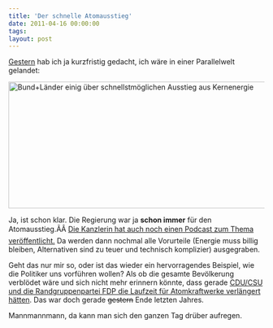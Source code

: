 ```yaml
---
title: 'Der schnelle Atomausstieg'
date: 2011-04-16 00:00:00 
tags: 
layout: post
---
```

<a href="https://twitter.com/#!/RegSprecher/status/58923248888451072">Gestern</a> hab ich ja kurzfristig gedacht, ich wäre in einer Parallelwelt gelandet:

<a href="http://blog.kopis.de/wp-content/uploads/2011/04/regsprecher-schneller-atomausstieg.png"><img class="aligncenter size-full wp-image-608" title="regsprecher-schneller-atomausstieg" src="http://blog.kopis.de/wp-content/uploads/2011/04/regsprecher-schneller-atomausstieg.png" alt="Bund+Länder einig über schnellstmöglichen Ausstieg aus Kernenergie" width="525" height="249" /></a>

Ja, ist schon klar. Die Regierung war ja <strong>schon immer</strong> für den Atomausstieg.ÃÂ <a href="http://www.bundeskanzlerin.de/nn_707282/Content/DE/Podcast/2011/2011-04-16-Video-Podcast/2011-04-16-video-podcast.html">Die Kanzlerin hat auch noch einen Podcast zum Thema veröffentlicht.</a> Da werden dann nochmal alle Vorurteile (Energie muss billig bleiben, Alternativen sind zu teuer und technisch komplizier) ausgegraben.

Geht das nur mir so, oder ist das wieder ein hervorragendes Beispiel, wie die Politiker uns vorführen wollen? Als ob die gesamte Bevölkerung verblödet wäre und sich nicht mehr erinnern könnte, dass gerade <a href="http://www.spiegel.de/politik/deutschland/0,1518,719943,00.html">CDU/CSU und die Randgruppenpartei FDP die Laufzeit für Atomkraftwerke verlängert hätten</a>. Das war doch gerade <del datetime="2011-04-16T14:31:10+00:00">gestern</del> Ende letzten Jahres.

Mannmannmann, da kann man sich den ganzen Tag drüber aufregen.
